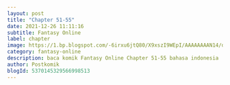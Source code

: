 ```yaml
---
layout: post 
title: "Chapter 51-55"
date: 2021-12-26 11:11:16
subtitle: Fantasy Online
label: chapter
image: https://1.bp.blogspot.com/-6irxu6jtQ80/X9xszI9WEpI/AAAAAAAAN14/dWIXJURA9oYR0Sr_GWOPjjDBCBqhcPXrQCLcBGAsYHQ/s72-c/download-28.jpg
category: fantasy-online
description: baca komik Fantasy Online Chapter 51-55 bahasa indonesia 
author: Postkomik
blogId: 5370145329566998513
---
```

